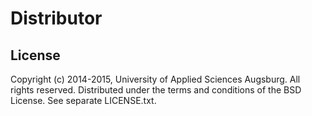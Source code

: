 # Distributor

## License
Copyright (c) 2014-2015, University of Applied Sciences Augsburg.
All rights reserved. Distributed under the terms and conditions of the BSD License. See separate LICENSE.txt.
